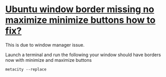 # [Ubuntu window border missing no maximize minimize buttons how to fix?](http://www.ubun2.com/question/493/ubuntu_window_border_missing_no_maximize_minimize_buttons_how_fix)


This is due to window manager issue.

Launch a terminal and run the following your window should have borders now with minimize and maximize buttons
```
metacity --replace
```
